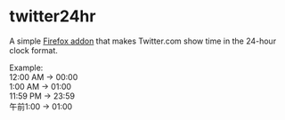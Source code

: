 # twitter24hr
A simple [Firefox addon](https://addons.mozilla.org/en-US/firefox/addon/twitter-24-hour-clock/) that makes Twitter.com show time in the 24-hour clock format.

Example:<br/>
12:00 AM -> 00:00<br/>
1:00 AM -> 01:00<br/>
11:59 PM -> 23:59<br/>
午前1:00 -> 01:00<br/>

